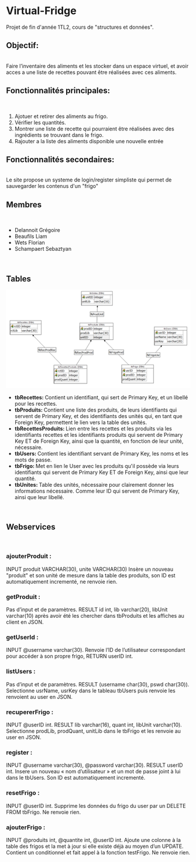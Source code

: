 # Virtual-Fridge
<body style="background-image: url('frontend/IMG/jath.png');">
Projet de fin d'année 1TL2, cours de "structures et données".
<br>
<h2>Objectif:</h2>
<br>
Faire l’inventaire des aliments et les stocker dans un espace virtuel, et avoir acces a une liste de recettes pouvant être réalisées avec ces aliments.
<h2>Fonctionnalités principales:</h2>
<br>
<ol>
<li>Ajotuer et retirer des aliments au frigo.</li>
<li>Vérifier les quantités.</li>
<li>Montrer une liste de recette qui pourraient être réalisées avec des ingrédients se trouvant dans le frigo.</li>
<li>Rajouter a la liste des aliments disponible une nouvelle entrée</li>
</ol>
<h2>Fonctionnalités secondaires:</h2>
<br>
Le site propose un systeme de login/register simpliste qui permet de sauvegarder les contenus d'un "frigo"
<h2>Membres</h2>
<br>
<ul>
<li>Delannoit Grégoire</li>
<li>Beaufils Liam</li>
<li>Wets Florian</li>
<li>Schampaert Sebaztyan</li>
</ul>
<br>
<h2>Tables</h2>
<img src="frontend/IMG/tables.png">
<ul>
	<li><strong>tbRecettes: </strong>Contient un identifiant, qui sert de Primary Key, et un libellé pour les recettes. </li>
	<li><strong>tbProduits: </strong>Contient une liste des produits, de leurs identifiants qui servent de Primary Key, et des identifiants des unités qui, en tant que Foreign Key, permettent le lien vers la table des unités.</li>
	<li><strong>tbRecettesProduits: </strong>Lien entre les recettes et les produits via les identifiants recettes et les identifiants produits qui servent de Primary Key ET de Foreign Key, ainsi que la quantité, en fonction de leur unité, nécessaire.</li>
	<li><strong>tbUsers: </strong>Contient les identifiant servant de Primary Key, les noms et les mots de passe.</li>
	<li><strong>tbFrigo: </strong>Met en lien le User avec les produits qu'il possède via leurs identifiants qui servent de Primary Key ET de Foreign Key, ainsi que leur quantité.</li>
	<li><strong>tbUnites: </strong>Table des unités, nécessaire pour clairement donner les informations nécessaire. Comme leur ID qui servent de Primary Key, ainsi que leur libellé.</li>
</ul>
<br>
<h2>Webservices</h2>
<br>
<h3>ajouterProduit :</h3>
INPUT produit VARCHAR(30), unite VARCHAR(30)
Insère un nouveau "produit" et son unité de mesure dans la table des produits, son ID est automatiquement incrementé, ne renvoie rien.
<h3>getProduit :</h3>
Pas d’input et de paramètres. RESULT id int, lib varchar(20), libUnit varchar(10) après avoir été les chercher dans tbProduits et les affiches au client en JSON.
<h3>getUserId :</h3>
INPUT @username varchar(30). Renvoie l’ID de l’utilisateur correspondant pour accéder à son propre frigo, RETURN userID int.
<h3>listUsers :</h3>
Pas d’input et de paramètres. RESULT (username char(30), pswd char(30)). Selectionne usrName, usrKey dans le tableau tbUsers puis renvoie les renvoient au user en JSON.
<h3>recupererFrigo :</h3>
INPUT @userID int. RESULT lib varchar(16), quant int, libUnit varchar(10). Selectionne prodLib, prodQuant, unitLib dans le tbFrigo et les renvoie au user en JSON.
<h3>register :</h3>
INPUT @username varchar(30), @password varchar(30). RESULT userID int. Insere un nouveau « nom d’utilisateur » et un mot de passe joint à lui dans le tbUsers. Son ID est automatiquement incrementé.
<h3>resetFrigo :</h3>
INPUT @userID int. Supprime les données du frigo du user par un DELETE FROM tbFrigo. Ne renvoie rien.
<h3>ajouterFrigo :</h3>
INPUT @produits int, @quantite int, @userID int. Ajoute une colonne à la table des frigos et la met à jour si elle existe déjà au moyen d’un UPDATE. Contient un conditionnel et fait appel à la fonction testFrigo.  Ne renvoie rien.

</body>
